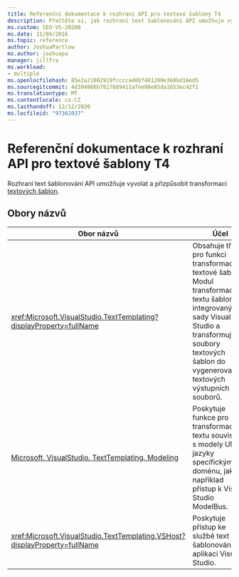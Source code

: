 ```yaml
---
title: Referenční dokumentace k rozhraní API pro textové šablony T4
description: Přečtěte si, jak rozhraní text šablonování API umožňuje vyvolat a přizpůsobit transformaci textových šablon.
ms.custom: SEO-VS-20200
ms.date: 11/04/2016
ms.topic: reference
author: JoshuaPartlow
ms.author: joshuapa
manager: jillfra
ms.workload:
- multiple
ms.openlocfilehash: 85e2a21002919fcccca40bf481200e368bd16ed5
ms.sourcegitcommit: 4d394866b7817689411afee98e85da1653ec42f2
ms.translationtype: MT
ms.contentlocale: cs-CZ
ms.lasthandoff: 12/12/2020
ms.locfileid: "97361037"
---
```

# <a name="api-reference-for-t4-text-templates"></a>Referenční dokumentace k rozhraní API pro textové šablony T4

Rozhraní text šablonování API umožňuje vyvolat a přizpůsobit transformaci [textových šablon](../modeling/code-generation-and-t4-text-templates.md).

## <a name="namespaces"></a>Obory názvů

|Obor názvů|Účel|
|-|-|
|<xref:Microsoft.VisualStudio.TextTemplating?displayProperty=fullName>|Obsahuje třídy pro funkci transformace textové šablony. Modul transformace textu šablony je integrovaný do sady Visual Studio a transformuje soubory textových šablon do vygenerovaných textových výstupních souborů.|
|[Microsoft. VisualStudio. TextTemplating. Modeling](/previous-versions/ee844312(v=vs.140))|Poskytuje funkce pro transformaci textu související s modely UML a jazyky specifickými pro doménu, jako je například přístup k Visual Studio ModelBus.|
|<xref:Microsoft.VisualStudio.TextTemplating.VSHost?displayProperty=fullName>|Poskytuje přístup ke službě text šablonování v aplikaci Visual Studio.|
